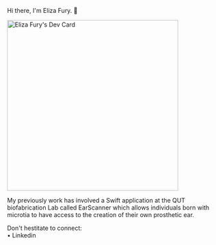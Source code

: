 Hi there, I'm Eliza Fury. 👋

<a href="https://app.daily.dev/efury1"><img src="https://api.daily.dev/devcards/dbb0ab889c0147c799b535fc5db44426.png?r=vww" width="400" alt="Eliza Fury's Dev Card"/></a>


My previously work has involved a Swift application at the QUT biofabrication Lab called EarScanner which allows individuals born with microtia to have access to the creation of their own prosthetic ear. 

Don't hestitate to connect: <br>
• Linkedin 

